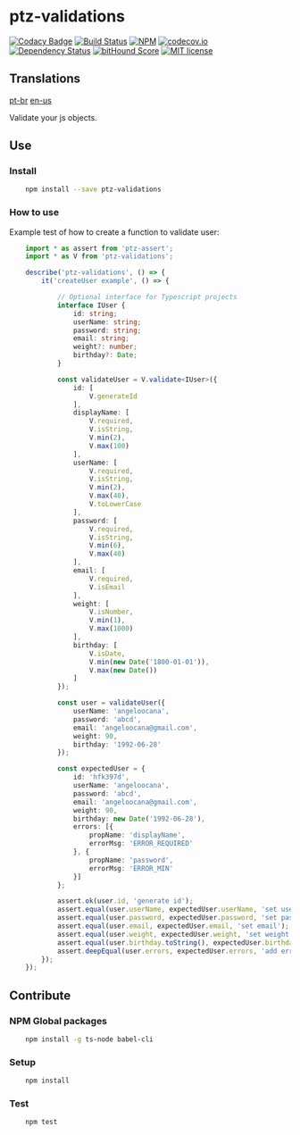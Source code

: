 # ptz-validations

[![Codacy Badge](https://api.codacy.com/project/badge/Grade/068342fbeda7406681981883c0469928)](https://www.codacy.com/app/polutz/ptz-validations?utm_source=github.com&amp;utm_medium=referral&amp;utm_content=polutz/ptz-validations&amp;utm_campaign=Badge_Grade)
[![Build Status](https://travis-ci.org/polutz/ptz-validations.svg)](https://travis-ci.org/polutz/ptz-validations)
[![NPM](https://img.shields.io/npm/v/ptz-validations.svg)](https://www.npmjs.com/package/ptz-validations)
[![codecov.io](http://codecov.io/github/polutz/ptz-validations/coverage.svg)](http://codecov.io/github/polutz/ptz-validations)
[![Dependency Status](https://gemnasium.com/polutz/ptz-validations.svg)](https://gemnasium.com/polutz/ptz-validations)
[![bitHound Score](https://www.bithound.io/github/gotwarlost/istanbul/badges/score.svg)](https://www.bithound.io/github/polutz/ptz-validations)
[![MIT license](http://img.shields.io/badge/license-MIT-brightgreen.svg)](http://opensource.org/licenses/MIT)

## Translations
[pt-br](https://github.com/polutz/ptz-validations/blob/master/README.pt-br.md)
[en-us](https://github.com/polutz/ptz-validations/blob/master/README.md)

Validate your js objects.


## Use

### Install
```bash
    npm install --save ptz-validations
```

### How to use
Example test of how to create a function to validate user:
```typescript
    import * as assert from 'ptz-assert';
    import * as V from 'ptz-validations';

    describe('ptz-validations', () => {
        it('createUser example', () => {

            // Optional interface for Typescript projects
            interface IUser {
                id: string;
                userName: string;
                password: string;
                email: string;
                weight?: number;
                birthday?: Date;
            }

            const validateUser = V.validate<IUser>({
                id: [
                    V.generateId
                ],
                displayName: [
                    V.required,
                    V.isString,
                    V.min(2),
                    V.max(100)
                ],
                userName: [
                    V.required,
                    V.isString,
                    V.min(2),
                    V.max(40),
                    V.toLowerCase
                ],
                password: [
                    V.required,
                    V.isString,
                    V.min(6),
                    V.max(40)
                ],
                email: [
                    V.required,
                    V.isEmail
                ],
                weight: [
                    V.isNumber,
                    V.min(1),
                    V.max(1000)
                ],
                birthday: [
                    V.isDate,
                    V.min(new Date('1800-01-01')),
                    V.max(new Date())
                ]
            });

            const user = validateUser({
                userName: 'angeloocana',
                password: 'abcd',
                email: 'angeloocana@gmail.com',
                weight: 90,
                birthday: '1992-06-28'
            });

            const expectedUser = {
                id: 'hfk397d',
                userName: 'angeloocana',
                password: 'abcd',
                email: 'angeloocana@gmail.com',
                weight: 90,
                birthday: new Date('1992-06-28'),
                errors: [{
                    propName: 'displayName',
                    errorMsg: 'ERROR_REQUIRED'
                }, {
                    propName: 'password',
                    errorMsg: 'ERROR_MIN'
                }]
            };

            assert.ok(user.id, 'generate id');
            assert.equal(user.userName, expectedUser.userName, 'set userName');
            assert.equal(user.password, expectedUser.password, 'set password');
            assert.equal(user.email, expectedUser.email, 'set email');
            assert.equal(user.weight, expectedUser.weight, 'set weight');
            assert.equal(user.birthday.toString(), expectedUser.birthday.toString(), 'set birthday');
            assert.deepEqual(user.errors, expectedUser.errors, 'add errors');
        });
    });

```

## Contribute

### NPM Global packages
```bash
    npm install -g ts-node babel-cli
```

### Setup
```bash
    npm install   
```

### Test
```bash
    npm test
```
